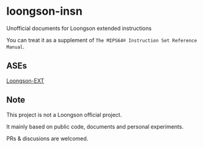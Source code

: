 # loongson-insn
Unofficial documents for Loongson extended instructions

You can treat it as a supplement of `The MIPS64® Instruction Set Reference Manual`.

## ASEs

[Loongson-EXT](loongson-ext.md)

## Note
This project is not a Loongson official project.

It mainly based on public code, documents and personal experiments.

PRs & discusions are welcomed.

